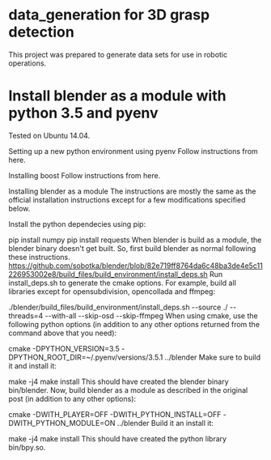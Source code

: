 # data_generation for 3D grasp detection

This project was prepared to generate data sets for use in robotic operations.



# Install blender as a module with python 3.5 and pyenv

Tested on Ubuntu 14.04.

Setting up a new python environment using pyenv
Follow instructions from here.

Installing boost
Follow instructions from here.

Installing blender as a module
The instructions are mostly the same as the official installation instructions except for a few modifications specified below.

Install the python dependecies using pip:

  pip install numpy
  pip install requests
When blender is build as a module, the blender binary doesn't get built. So, first build blender as normal following these instructions. https://github.com/sobotka/blender/blob/82e719ff8764da6c48ba3de4e5c11226953002e8/build_files/build_environment/install_deps.sh
Run install_deps.sh to generate the cmake options. For example, build all libraries except for opensubdivision, opencollada and ffmpeg:

  ./blender/build_files/build_environment/install_deps.sh --source ./ --threads=4 --with-all --skip-osd --skip-ffmpeg
When using cmake, use the following python options (in addition to any other options returned from the command above that you need):

  cmake -DPYTHON_VERSION=3.5 -DPYTHON_ROOT_DIR=~/.pyenv/versions/3.5.1 ../blender
Make sure to build it and install it:

  make -j4
  make install
This should have created the blender binary bin/blender. Now, build blender as a module as described in the original post (in addition to any other options):

  cmake -DWITH_PLAYER=OFF -DWITH_PYTHON_INSTALL=OFF -DWITH_PYTHON_MODULE=ON ../blender
Build it an install it:

  make -j4
  make install
This should have created the python library bin/bpy.so.
